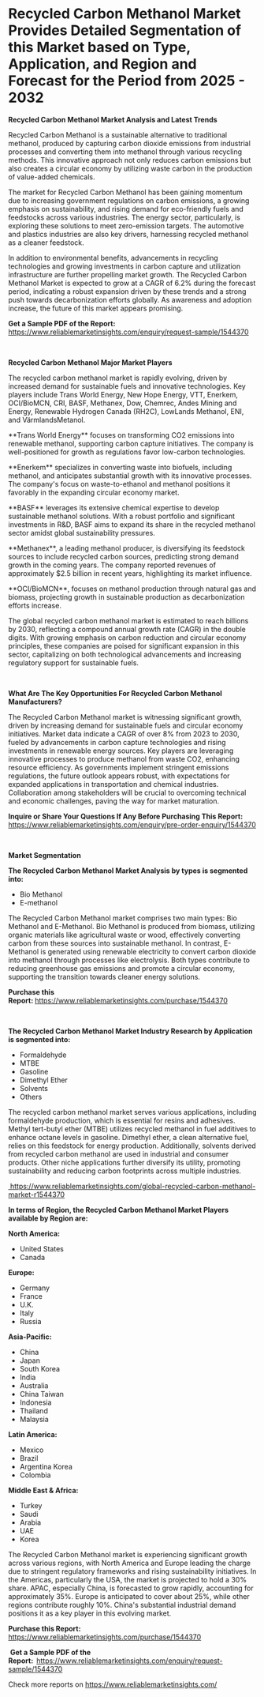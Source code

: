 <p><h1>Recycled Carbon Methanol Market Provides Detailed Segmentation of this Market based on Type, Application, and Region and Forecast for the Period from 2025 - 2032</h1></p><p><strong>Recycled Carbon Methanol Market Analysis and Latest Trends</strong></p>
<p><p>Recycled Carbon Methanol is a sustainable alternative to traditional methanol, produced by capturing carbon dioxide emissions from industrial processes and converting them into methanol through various recycling methods. This innovative approach not only reduces carbon emissions but also creates a circular economy by utilizing waste carbon in the production of value-added chemicals.</p><p>The market for Recycled Carbon Methanol has been gaining momentum due to increasing government regulations on carbon emissions, a growing emphasis on sustainability, and rising demand for eco-friendly fuels and feedstocks across various industries. The energy sector, particularly, is exploring these solutions to meet zero-emission targets. The automotive and plastics industries are also key drivers, harnessing recycled methanol as a cleaner feedstock.</p><p>In addition to environmental benefits, advancements in recycling technologies and growing investments in carbon capture and utilization infrastructure are further propelling market growth. The Recycled Carbon Methanol Market is expected to grow at a CAGR of 6.2% during the forecast period, indicating a robust expansion driven by these trends and a strong push towards decarbonization efforts globally. As awareness and adoption increase, the future of this market appears promising.</p></p>
<p><strong>Get a Sample PDF of the Report:&nbsp;</strong> <a href="https://www.reliablemarketinsights.com/enquiry/request-sample/1544370?utm_campaign=2206&utm_medium=2&utm_source=Github&utm_content=ia&utm_term=01022025&utm_id=recycled-carbon-methanol">https://www.reliablemarketinsights.com/enquiry/request-sample/1544370</a></p>
<p>&nbsp;</p>
<p><strong>Recycled Carbon Methanol Major Market Players</strong></p>
<p><p>The recycled carbon methanol market is rapidly evolving, driven by increased demand for sustainable fuels and innovative technologies. Key players include Trans World Energy, New Hope Energy, VTT, Enerkem, OCI/BioMCN, CRI, BASF, Methanex, Dow, Chemrec, Andes Mining and Energy, Renewable Hydrogen Canada (RH2C), LowLands Methanol, ENI, and VärmlandsMetanol.</p><p>**Trans World Energy** focuses on transforming CO2 emissions into renewable methanol, supporting carbon capture initiatives. The company is well-positioned for growth as regulations favor low-carbon technologies.</p><p>**Enerkem** specializes in converting waste into biofuels, including methanol, and anticipates substantial growth with its innovative processes. The company's focus on waste-to-ethanol and methanol positions it favorably in the expanding circular economy market.</p><p>**BASF** leverages its extensive chemical expertise to develop sustainable methanol solutions. With a robust portfolio and significant investments in R&D, BASF aims to expand its share in the recycled methanol sector amidst global sustainability pressures.</p><p>**Methanex**, a leading methanol producer, is diversifying its feedstock sources to include recycled carbon sources, predicting strong demand growth in the coming years. The company reported revenues of approximately $2.5 billion in recent years, highlighting its market influence.</p><p>**OCI/BioMCN**, focuses on methanol production through natural gas and biomass, projecting growth in sustainable production as decarbonization efforts increase.</p><p>The global recycled carbon methanol market is estimated to reach billions by 2030, reflecting a compound annual growth rate (CAGR) in the double digits. With growing emphasis on carbon reduction and circular economy principles, these companies are poised for significant expansion in this sector, capitalizing on both technological advancements and increasing regulatory support for sustainable fuels.</p></p>
<p>&nbsp;</p>
<p><strong>What Are The Key Opportunities For Recycled Carbon Methanol Manufacturers?</strong></p>
<p><p>The Recycled Carbon Methanol market is witnessing significant growth, driven by increasing demand for sustainable fuels and circular economy initiatives. Market data indicate a CAGR of over 8% from 2023 to 2030, fueled by advancements in carbon capture technologies and rising investments in renewable energy sources. Key players are leveraging innovative processes to produce methanol from waste CO2, enhancing resource efficiency. As governments implement stringent emissions regulations, the future outlook appears robust, with expectations for expanded applications in transportation and chemical industries. Collaboration among stakeholders will be crucial to overcoming technical and economic challenges, paving the way for market maturation.</p></p>
<p><strong>Inquire or Share Your Questions If Any Before Purchasing This Report:</strong> <a href="https://www.reliablemarketinsights.com/enquiry/pre-order-enquiry/1544370?utm_campaign=2206&utm_medium=2&utm_source=Github&utm_content=ia&utm_term=01022025&utm_id=recycled-carbon-methanol">https://www.reliablemarketinsights.com/enquiry/pre-order-enquiry/1544370</a></p>
<p>&nbsp;</p>
<p><strong>Market Segmentation</strong></p>
<p><strong>The Recycled Carbon Methanol Market Analysis by types is segmented into:</strong></p>
<p><ul><li>Bio Methanol</li><li>E-methanol</li></ul></p>
<p><p>The Recycled Carbon Methanol market comprises two main types: Bio Methanol and E-Methanol. Bio Methanol is produced from biomass, utilizing organic materials like agricultural waste or wood, effectively converting carbon from these sources into sustainable methanol. In contrast, E-Methanol is generated using renewable electricity to convert carbon dioxide into methanol through processes like electrolysis. Both types contribute to reducing greenhouse gas emissions and promote a circular economy, supporting the transition towards cleaner energy solutions.</p></p>
<p><strong>Purchase this Report:&nbsp;</strong><a href="https://www.reliablemarketinsights.com/purchase/1544370?utm_campaign=2206&utm_medium=2&utm_source=Github&utm_content=ia&utm_term=01022025&utm_id=recycled-carbon-methanol">https://www.reliablemarketinsights.com/purchase/1544370</a></p>
<p>&nbsp;</p>
<p><strong>The Recycled Carbon Methanol Market Industry Research by Application is segmented into:</strong></p>
<p><ul><li>Formaldehyde</li><li>MTBE</li><li>Gasoline</li><li>Dimethyl Ether</li><li>Solvents</li><li>Others</li></ul></p>
<p><p>The recycled carbon methanol market serves various applications, including formaldehyde production, which is essential for resins and adhesives. Methyl tert-butyl ether (MTBE) utilizes recycled methanol in fuel additives to enhance octane levels in gasoline. Dimethyl ether, a clean alternative fuel, relies on this feedstock for energy production. Additionally, solvents derived from recycled carbon methanol are used in industrial and consumer products. Other niche applications further diversify its utility, promoting sustainability and reducing carbon footprints across multiple industries.</p></p>
<p><a href="https://www.reliablemarketinsights.com/global-recycled-carbon-methanol-market-r1544370?utm_campaign=2206&utm_medium=2&utm_source=Github&utm_content=ia&utm_term=01022025&utm_id=recycled-carbon-methanol">&nbsp;https://www.reliablemarketinsights.com/global-recycled-carbon-methanol-market-r1544370</a></p>
<p><strong>In terms of Region, the Recycled Carbon Methanol Market Players available by Region are:</strong></p>
<p>
    <p> <strong> North America: </strong>
        <ul>
            <li>United States</li>
            <li>Canada</li>
        </ul>
        </p> 
    <p> <strong> Europe: </strong>
        <ul>
            <li>Germany</li>
            <li>France</li>
            <li>U.K.</li>
            <li>Italy</li>
            <li>Russia</li>
        </ul>
        </p> 
    <p> <strong> Asia-Pacific: </strong>
        <ul>
            <li>China</li>
            <li>Japan</li>
            <li>South Korea</li>
            <li>India</li>
            <li>Australia</li>
            <li>China Taiwan</li>
            <li>Indonesia</li>
            <li>Thailand</li>
            <li>Malaysia</li>
        </ul>
        </p> 
    <p> <strong> Latin America: </strong>
        <ul>
            <li>Mexico</li>
            <li>Brazil</li>
            <li>Argentina Korea</li>
            <li>Colombia</li>
        </ul>
        </p> 
    <p> <strong> Middle East & Africa: </strong>
        <ul>
            <li>Turkey</li>
            <li>Saudi</li>
            <li>Arabia</li>
            <li>UAE</li>
            <li>Korea</li>
        </ul>
    </p>
    </p>
<p><p>The Recycled Carbon Methanol market is experiencing significant growth across various regions, with North America and Europe leading the charge due to stringent regulatory frameworks and rising sustainability initiatives. In the Americas, particularly the USA, the market is projected to hold a 30% share. APAC, especially China, is forecasted to grow rapidly, accounting for approximately 35%. Europe is anticipated to cover about 25%, while other regions contribute roughly 10%. China's substantial industrial demand positions it as a key player in this evolving market.</p></p>
<p><strong>Purchase this Report: </strong><a href="https://www.reliablemarketinsights.com/purchase/1544370?utm_campaign=2206&utm_medium=2&utm_source=Github&utm_content=ia&utm_term=01022025&utm_id=recycled-carbon-methanol">https://www.reliablemarketinsights.com/purchase/1544370</a></p>
<p>&nbsp;<strong>Get a Sample PDF of the Report:&nbsp;&nbsp;</strong><a href="https://www.reliablemarketinsights.com/enquiry/request-sample/1544370?utm_campaign=2206&utm_medium=2&utm_source=Github&utm_content=ia&utm_term=01022025&utm_id=recycled-carbon-methanol">https://www.reliablemarketinsights.com/enquiry/request-sample/1544370</a></p>
<p><strong></strong></p>
<p>Check more reports on <a href="https://www.reliablemarketinsights.com/?utm_campaign=2206&utm_medium=2&utm_source=Github&utm_content=ia&utm_term=01022025&utm_id=recycled-carbon-methanol">https://www.reliablemarketinsights.com/</a></p>